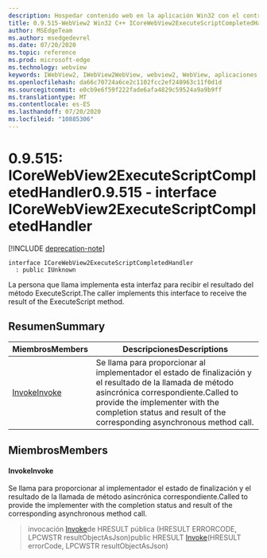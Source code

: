 ```yaml
---
description: Hospedar contenido web en la aplicación Win32 con el control Microsoft Edge WebView2
title: 0.9.515-WebView2 Win32 C++ ICoreWebView2ExecuteScriptCompletedHandler
author: MSEdgeTeam
ms.author: msedgedevrel
ms.date: 07/20/2020
ms.topic: reference
ms.prod: microsoft-edge
ms.technology: webview
keywords: IWebView2, IWebView2WebView, webview2, WebView, aplicaciones Win32, Win32, Edge, ICoreWebView2, ICoreWebView2Controller, control de explorador, HTML Edge
ms.openlocfilehash: da66c70724a6ce2c1102fcc2ef248963c11f0d1d
ms.sourcegitcommit: e0cb9e6f59f222fade6afa4829c59524a9a9b9ff
ms.translationtype: MT
ms.contentlocale: es-ES
ms.lasthandoff: 07/20/2020
ms.locfileid: "10885306"
---
```

# <span data-ttu-id="2af01-104">0.9.515: ICoreWebView2ExecuteScriptCompletedHandler</span><span class="sxs-lookup"><span data-stu-id="2af01-104">0.9.515 - interface ICoreWebView2ExecuteScriptCompletedHandler</span></span> 

[!INCLUDE [deprecation-note](../../includes/deprecation-note.md)]

```
interface ICoreWebView2ExecuteScriptCompletedHandler
  : public IUnknown
```

<span data-ttu-id="2af01-105">La persona que llama implementa esta interfaz para recibir el resultado del método ExecuteScript.</span><span class="sxs-lookup"><span data-stu-id="2af01-105">The caller implements this interface to receive the result of the ExecuteScript method.</span></span>

## <span data-ttu-id="2af01-106">Resumen</span><span class="sxs-lookup"><span data-stu-id="2af01-106">Summary</span></span>

 <span data-ttu-id="2af01-107">Miembros</span><span class="sxs-lookup"><span data-stu-id="2af01-107">Members</span></span>                        | <span data-ttu-id="2af01-108">Descripciones</span><span class="sxs-lookup"><span data-stu-id="2af01-108">Descriptions</span></span>
--------------------------------|---------------------------------------------
[<span data-ttu-id="2af01-109">Invoke</span><span class="sxs-lookup"><span data-stu-id="2af01-109">Invoke</span></span>](#invoke) | <span data-ttu-id="2af01-110">Se llama para proporcionar al implementador el estado de finalización y el resultado de la llamada de método asincrónica correspondiente.</span><span class="sxs-lookup"><span data-stu-id="2af01-110">Called to provide the implementer with the completion status and result of the corresponding asynchronous method call.</span></span>

## <span data-ttu-id="2af01-111">Miembros</span><span class="sxs-lookup"><span data-stu-id="2af01-111">Members</span></span>

#### <span data-ttu-id="2af01-112">Invoke</span><span class="sxs-lookup"><span data-stu-id="2af01-112">Invoke</span></span> 

<span data-ttu-id="2af01-113">Se llama para proporcionar al implementador el estado de finalización y el resultado de la llamada de método asincrónica correspondiente.</span><span class="sxs-lookup"><span data-stu-id="2af01-113">Called to provide the implementer with the completion status and result of the corresponding asynchronous method call.</span></span>

> <span data-ttu-id="2af01-114">invocación [Invoke](#invoke)de HRESULT pública (HRESULT ERRORCODE, LPCWSTR resultObjectAsJson)</span><span class="sxs-lookup"><span data-stu-id="2af01-114">public HRESULT [Invoke](#invoke)(HRESULT errorCode, LPCWSTR resultObjectAsJson)</span></span>

